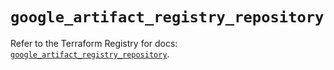 # `google_artifact_registry_repository`

Refer to the Terraform Registry for docs: [`google_artifact_registry_repository`](https://registry.terraform.io/providers/hashicorp/google-beta/5.30.0/docs/resources/google_artifact_registry_repository).
